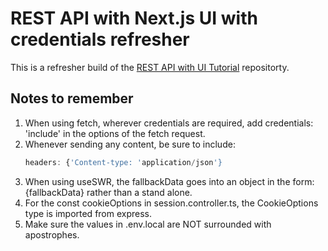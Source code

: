 # REST API with Next.js UI with credentials refresher

This is a refresher build of the [REST API with UI Tutorial](https://github.com/deepnair/restapiwithui) repositorty.

## Notes to remember

1. When using fetch, wherever credentials are required, add credentials: 'include' in the options of the fetch request.
1. Whenever sending any content, be sure to include:
    ```ts
    headers: {'Content-type: 'application/json'}
    ```
1. When using useSWR, the fallbackData goes into an object in the form: {fallbackData} rather than a stand alone.
1. For the const cookieOptions in session.controller.ts, the CookieOptions type is imported from express.
1. Make sure the values in .env.local are NOT surrounded with apostrophes.